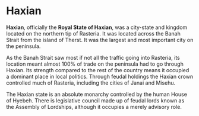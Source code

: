 # Haxian


**Haxian**, officially the **Royal State of Haxian**, was a city-state and kingdom located on the northern tip of Rasteria. It was located across the Banah Strait from the island of Therst. It was the largest and most important city on the peninsula. 


As the Banah Strait saw most if not all the traffic going into Rasteria, its location meant almost 100% of trade on the peninsula had to go through Haxian. Its strength compared to the rest of the country means it occupied a dominant place in local politics. Through feudal holdings the Haxian crown controlled much of Rasteria, including the cities of Janai and Misehu.


The Haxian state is an absolute monarchy controlled by the human House of Hyebeh. There is legislative council made up of feudal lords known as the Assembly of Lordships, although it occupies a merely advisory role.
